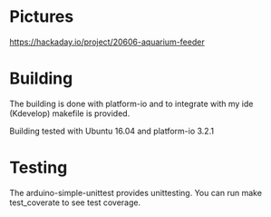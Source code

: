 Pictures
============

https://hackaday.io/project/20606-aquarium-feeder


Building
============

The building is done with platform-io and to integrate with my ide (Kdevelop) makefile is provided. 

Building tested with  Ubuntu 16.04 and platform-io 3.2.1


Testing
============
The arduino-simple-unittest provides unittesting. You can run make test_coverate to see test coverage. 


